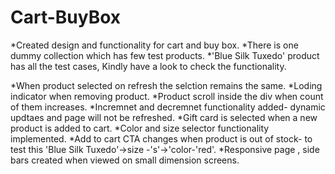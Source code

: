 # Cart-BuyBox
*Created design and functionality for cart and buy box.
*There is one dummy collection which has few test products.
*'Blue Silk Tuxedo' product has all the test cases, Kindly have a look to check the functionality.

*When product selected on refresh the selction remains the same.
*Loding indicator when removing product.
*Product scroll inside the div when count of them increases.
*Incremnet and decremnet functionality added- dynamic updtaes and page will not be refreshed.
*Gift card is selected when a new product is added to cart.
*Color and size selector functionality implemented.
*Add to cart CTA changes when product is out of stock- to test this 'Blue Silk Tuxedo'->size -'s'->'color-'red'.
*Responsive page , side bars created when viewed on small dimension screens.
